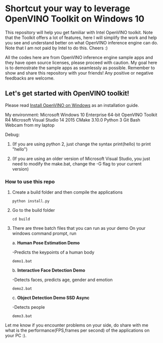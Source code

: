 # Shortcut your way to leverage OpenVINO Toolkit on Windows 10

This repository will help you get familiar with Intel OpenVINO toolkit. Note that the Toolkit offers a lot of features, here I will simplify the work and help you see and understand better on what OpenVINO inference engine can do. Note that I am not paid by Intel to do this. Cheers :) 

All the codes here are from OpenVINO inference engine sample apps and they have open source licenses, please proceed with caution. My goal here is to demostrate the sample apps as seamlessly as possible. Remember to show and share this repository with your friends! Any positive or negative feedbacks are welcome.

## Let's get started with OpenVINO toolkit!
Please read [Install OpenVINO on Windows](https://software.intel.com/en-us/articles/OpenVINO-Install-Windows) as an installation guide.

My environment:
Microsoft Windows 10 Enterprise 64-bit
OpenVINO Toolkit R4
Microsoft Visual Studio 14 2015
CMake 3.10.0
Python 3
Git Bash
Webcam from my laptop

Debug: 
1. (If you are using python 2, just change the syntax print(hello) to print "hello")

2. (If you are using an older version of Microsoft Visual Studio, you just need to modify the make.bat, change the -G flag to your current version)

### How to use this repo
1. Create a build folder and then compile the applications

    `python install.py`

2. Go to the build folder
    
    `cd build`

3. There are three batch files that you can run as your demo
    On your windows command prompt, run

    a. **Human Pose Estimation Demo**
    
    -Predicts the keypoints of a human body
    
    `demo1.bat`

    b. **Interactive Face Detection Demo**
    
    -Detects faces, predicts age, gender and emotion
    
    `demo2.bat`

    c. **Object Detection Demo SSD Async**
    
    -Detects people
    
    `demo3.bat`


Let me know if you encounter problems on your side, do share with me what is the performance(FPS,frames per second) of the applications on your PC :). 
